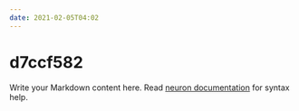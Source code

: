 ```yaml
---
date: 2021-02-05T04:02
---
```


# d7ccf582

Write your Markdown content here. Read [neuron documentation](https://neuron.zettel.page/2011404.html) for syntax help.

